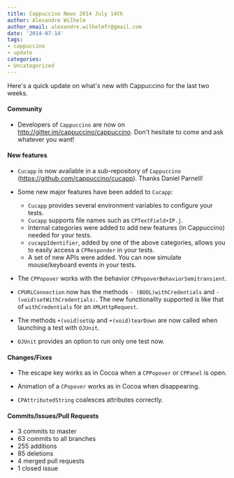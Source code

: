 ```yaml
---
title: Cappuccino News 2014 July 14th
author: Alexandre Wilhelm
author_email: alexandre.wilhelmfr@gmail.com
date: '2014-07-14'
tags:
- cappuccino
- update
categories:
- Uncategorized
---
```


Here's a quick update on what's new with Cappuccino for the last two weeks.

#### Community

- Developers of `Cappuccino` are now on http://gitter.im/cappuccino/cappuccino. Don't hesitate to come and ask whatever you want!

#### New features

- `Cucapp` is now available in a sub-repository of `Cappuccino` (https://github.com/cappuccino/cucapp). Thanks Daniel Parnell!

- Some new major features have been added to `Cucapp`:
    * `Cucapp` provides several environment variables to configure your tests.
    * `Cucapp` supports file names such as `CPTextField+IP.j`.
    * Internal categories were added to add new features (in Cappuccino) needed for your tests.
    * `cucappIdentifier`, added by one of the above categories, allows you to easily access a `CPResponder` in your tests.
    * A set of new APIs were added. You can now simulate mouse/keyboard events in your tests.

- The `CPPopover` works with the behavior `CPPopoverBehaviorSemitransient`.

- `CPURLConnection` now has the methods `- (BOOL)withCredentials` and `- (void)setWithCredentials:`. The new functionality supported is like that of `withCredentials` for an `XMLHttpRequest`.

- The methods `+(void)setUp` and `+(void)tearDown` are now called when launching a test with `OJUnit`.

- `OJUnit` provides an option to run only one test now.

#### Changes/Fixes

- The escape key works as in Cocoa when a `CPPopover` or `CPPanel` is open.

- Animation of a `CPopover` works as in Cocoa when disappearing.

- `CPAttributedString` coalesces attributes correctly.

#### Commits/Issues/Pull Requests

* 3 commits to master
* 63 commits to all branches
* 255 additions
* 85 deletions
* 4 merged pull requests
* 1 closed issue

